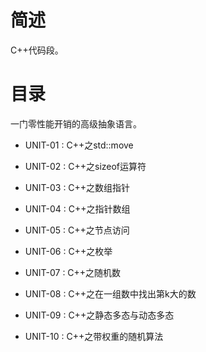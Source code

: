 # 简述

C++代码段。

# 目录

一门零性能开销的高级抽象语言。

+ UNIT-01 : C++之std::move

+ UNIT-02 : C++之sizeof运算符

+ UNIT-03 : C++之数组指针

+ UNIT-04 : C++之指针数组

+ UNIT-05 : C++之节点访问

+ UNIT-06 : C++之枚举

+ UNIT-07 : C++之随机数

+ UNIT-08 : C++之在一组数中找出第k大的数

+ UNIT-09 : C++之静态多态与动态多态

+ UNIT-10 : C++之带权重的随机算法
